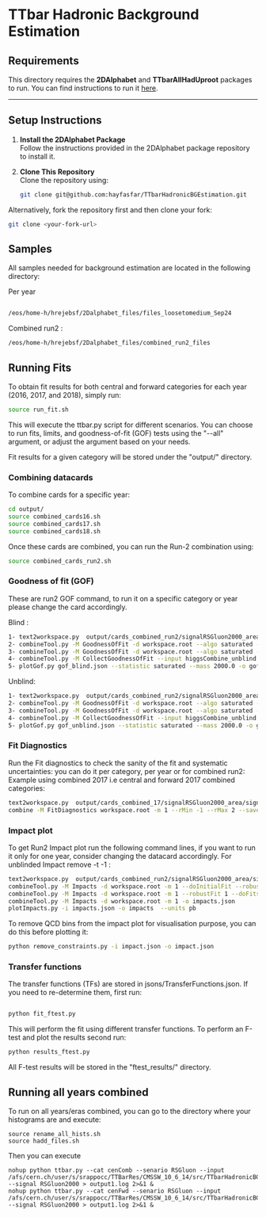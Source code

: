 # **TTbar Hadronic Background Estimation**

## **Requirements**
This directory requires the **2DAlphabet** and **TTbarAllHadUproot** packages to run. You can find instructions to run it [here](https://github.com/b2g-nano/TTbarAllHadUproot/tree/optimize). 

---

## **Setup Instructions**

1. **Install the 2DAlphabet Package**  
   Follow the instructions provided in the 2DAlphabet package repository to install it.

2. **Clone This Repository**  
   Clone the repository using:
   ```bash
   git clone git@github.com:hayfasfar/TTbarHadronicBGEstimation.git
   ``` 

Alternatively, fork the repository first and then clone your fork:
```bash
git clone <your-fork-url>
```

## **Samples**

All samples needed for background estimation are located in the following directory: 

Per year 
```bash

/eos/home-h/hrejebsf/2Dalphabet_files/files_loosetomedium_Sep24
```
Combined run2 :
```bash
/eos/home-h/hrejebsf/2Dalphabet_files/combined_run2_files
```


## **Running Fits**

To obtain fit results for both central and forward categories for each year (2016, 2017, and 2018), simply run:

```bash
source run_fit.sh
```
This will execute the ttbar.py script for different scenarios. You can choose to run fits, limits, and goodness-of-fit (GOF) tests using the "--all" argument, or adjust the argument based on your needs.

Fit results for a given category will be stored under the "output/" directory.

### Combining datacards

To combine cards for a specific year:

```bash
cd output/
source combined_cards16.sh
source combined_cards17.sh
source combined_cards18.sh
```
Once these cards are combined, you can run the Run-2 combination using:

```bash 
source combined_cards_run2.sh
```
### Goodness of fit (GOF) 

These are run2 GOF command, to run it on a specific category or year please change the card  accordingly. 

Blind : 

```bash
1- text2workspace.py  output/cards_combined_run2/signalRSGluon2000_area/signalRSGluon2000_card_combined.txt  -o workspace.root --channel-masks 
2- combineTool.py -M GoodnessOfFit -d workspace.root --algo saturated -n blind  -m 2000 --setParameterRanges r=-5.0,5.0  -setParameters mask_Name1_Name1_cen16Pass_SIG=1,mask_Name1_Name2_fwd16Pass_SIG=1,mask_Name2_Name1_cen17Pass_SIG=1,mask_Name2_Name2_fwd17Pass_SIG=1,mask_Name3_Name1_cen18Pass_SIG=1,mask_Name3_Name2_fwd18Pass_SIG=1
3- combineTool.py -M GoodnessOfFit -d workspace.root --algo saturated -n blind  -m 2000 --setParameterRanges r=-5.0,5.0 --toysFreq -t 200 -s -1 
4- combineTool.py -M CollectGoodnessOfFit --input higgsCombine_unblind.GoodnessOfFit.mH2000.root higgsCombine_unblind.GoodnessOfFit.mH2000.969972814.root -m 2000 -o gof_unblind.json
5- plotGof.py gof_blind.json --statistic saturated --mass 2000.0 -o gof_plot --title-right="Combined run2 blind"
```

Unblind: 
```bash
1- text2workspace.py  output/cards_combined_run2/signalRSGluon2000_area/signalRSGluon2000_card_combined.txt  -o workspace.root
2- combineTool.py -M GoodnessOfFit -d workspace.root --algo saturated -n unblind  -m 2000 --setParameterRanges r=-5.0,5.0
3- combineTool.py -M GoodnessOfFit -d workspace.root --algo saturated -n unblind  -m 2000 --setParameterRanges r=-5.0,5.0 --toysFreq -t 200 -s -1 
4- combineTool.py -M CollectGoodnessOfFit --input higgsCombine_unblind.GoodnessOfFit.mH2000.root higgsCombine_unblind.GoodnessOfFit.mH2000.969972814.root -m 2000 -o gof_unblind.json
5- plotGof.py gof_unblind.json --statistic saturated --mass 2000.0 -o gof_plot --title-right="Combined run2 unblind"
```
### Fit Diagnostics 
Run the Fit diagnostics to check the sanity of the fit and systematic uncertainties: you can do it per category, per year or for combined run2:
Example using combined 2017 i.e central and forward 2017 combined categories: 
```bash 
text2workspace.py  output/cards_combined_17/signalRSGluon2000_area/signalRSGluon2000_card.txt  -o workspace.root
combine -M FitDiagnostics workspace.root -m 1 --rMin -1 --rMax 2 --saveShapes --saveWithUncertainties -n .combined2017
```
### Impact plot

To get Run2 Impact plot run the following command lines, if you want to run it only for one year, consider changing the datacard accordingly. For unblinded Impact remove -t -1 : 
```bash
text2workspace.py  output/cards_combined_run2/signalRSGluon2000_area/signalRSGluon2000_card_combined.txt  -o workspace.root
combineTool.py -M Impacts -d workspace.root -m 1 --doInitialFit --robustFit 1 --expectSignal=1 --rMin -1 --rMax 2  --cminDefaultMinimizerStrategy 0 --cminPreScan --cminPreFit 1  -t -1  --job-mode condor 
combineTool.py -M Impacts -d workspace.root -m 1 --robustFit 1 --doFits --parallel 16 --expectSignal=1 --cminDefaultMinimizerStrategy 0 --cminPreScan --cminPreFit 1  --rMin -1 --rMax 2 -t -1  --job-mode condor
combineTool.py -M Impacts -d workspace.root -m 1 -o impacts.json
plotImpacts.py -i impacts.json -o impacts  --units pb
```
To remove QCD bins from the impact plot for visualisation purpose, you can do this before plotting it: 
```bash
python remove_constraints.py -i impact.json -o impact.json
```

### Transfer functions 

The transfer functions (TFs) are stored in jsons/TransferFunctions.json. If you need to re-determine them, first run:

```bash 

python fit_ftest.py
```
This will perform the fit using different transfer functions. To perform an F-test and plot the results second run:

```bash 
python results_ftest.py
```
All F-test results will be stored in the "ftest_results/" directory.



## Running all years combined

To run on all years/eras combined, you can go to the directory where your histograms are and execute: 

```
source rename_all_hists.sh
source hadd_files.sh
```

Then you can execute

```
nohup python ttbar.py --cat cenComb --senario RSGluon --input /afs/cern.ch/user/s/srappocc/TTBarRes/CMSSW_10_6_14/src/TTbarHadronicBGEstimation/files_loosetomedium_Sep24_Comb --signal RSGluon2000 > output1.log 2>&1 &
nohup python ttbar.py --cat cenFwd --senario RSGluon --input /afs/cern.ch/user/s/srappocc/TTBarRes/CMSSW_10_6_14/src/TTbarHadronicBGEstimation/files_loosetomedium_Sep24_Comb --signal RSGluon2000 > output1.log 2>&1 &
```
